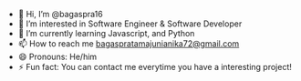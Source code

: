 - 👋 Hi, I’m @bagaspra16
- 👀 I’m interested in Software Engineer & Software Developer
- 🌱 I’m currently learning Javascript, and Python   
- 📫 How to reach me bagaspratamajunianika72@gmail.com   
- 😄 Pronouns: He/him
- ⚡ Fun fact: You can contact me everytime you have a interesting project!

<!---
bagaspra16/bagaspra16 is a ✨ special ✨ repository because its `README.md` (this file) appears on your GitHub profile.
You can click the Preview link to take a look at your changes.
--->
